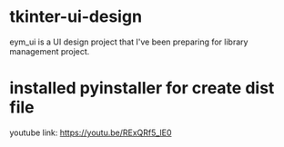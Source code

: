 # tkinter-ui-design

eym_ui is a UI  design project that I've been preparing for library management project.

# installed pyinstaller for create dist file
youtube link: https://youtu.be/RExQRf5_lE0
